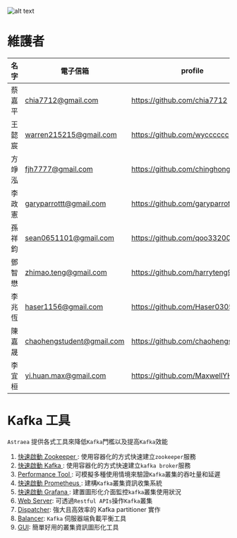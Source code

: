 ![alt text](./logo/opening.gif)

# 維護者

| 名字  | 電子信箱                      | profile                            |
|-----|---------------------------|------------------------------------|
| 蔡嘉平 | chia7712@gmail.com        | https://github.com/chia7712        |
| 王懿宸 | warren215215@gmail.com    | https://github.com/wycccccc        |
| 方竫泓 | fjh7777@gmail.com         | https://github.com/chinghongfang   |
| 李政憲 | garyparrottt@gmail.com    | https://github.com/garyparrot      |
| 孫祥鈞 | sean0651101@gmail.com     | https://github.com/qoo332001       |
| 鄧智懋 | zhimao.teng@gmail.com     | https://github.com/harryteng9527   |
| 李兆恆 | haser1156@gmail.com       | https://github.com/Haser0305       |
| 陳嘉晟 | chaohengstudent@gmail.com | https://github.com/chaohengstudent |
| 李宜桓 | yi.huan.max@gmail.com     | https://github.com/MaxwellYHL      |

# Kafka 工具

`Astraea` 提供各式工具來降低`Kafka`門檻以及提高`Kafka`效能

1. [快速啟動 Zookeeper ](./docs/run_zookeeper.md): 使用容器化的方式快速建立`zookeeper`服務
2. [快速啟動 Kafka ](./docs/run_kafka_broker.md): 使用容器化的方式快速建立`kafka broker`服務
3. [Performance Tool ](./docs/performance_benchmark.md): 可模擬多種使用情境來驗證`Kafka`叢集的吞吐量和延遲
4. [快速啟動 Prometheus ](./docs/run_prometheus.md):  建構`Kafka`叢集資訊收集系統
5. [快速啟動 Grafana ](./docs/run_grafana.md): 建置圖形化介面監控`kafka`叢集使用狀況
6. [Web Server](./docs/web_server/README.md): 可透過`Restful APIs`操作`Kafka`叢集 
7. [Dispatcher](docs/dispatcher/README.md): 強大且高效率的 Kafka partitioner 實作
8. [Balancer](docs/balancer/README.md): `Kafka` 伺服器端負載平衡工具
9. [GUI](docs/run_gui.md): 簡單好用的叢集資訊圖形化工具
